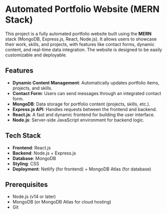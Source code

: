 # Automated Portfolio Website (MERN Stack)

This project is a fully automated portfolio website built using the **MERN** stack (MongoDB, Express.js, React, Node.js). It allows users to showcase their work, skills, and projects, with features like contact forms, dynamic content, and real-time data integration. The website is designed to be easily customizable and deployable.

## Features

- **Dynamic Content Management**: Automatically updates portfolio items, projects, and skills.
- **Contact Form**: Users can send messages through an integrated contact form.
- **MongoDB**: Data storage for portfolio content (projects, skills, etc.).
- **Express.js API**: Handles requests between the frontend and backend.
- **React.js**: A fast and dynamic frontend for building the user interface.
- **Node.js**: Server-side JavaScript environment for backend logic.

## Tech Stack

- **Frontend**: React.js
- **Backend**: Node.js + Express.js
- **Database**: MongoDB
- **Styling**: CSS
- **Deployment**: Netlify (for frontend) + MongoDB Atlas (for database)

## Prerequisites

- Node.js (v14 or later)
- MongoDB (or MongoDB Atlas for cloud hosting)
- Git

